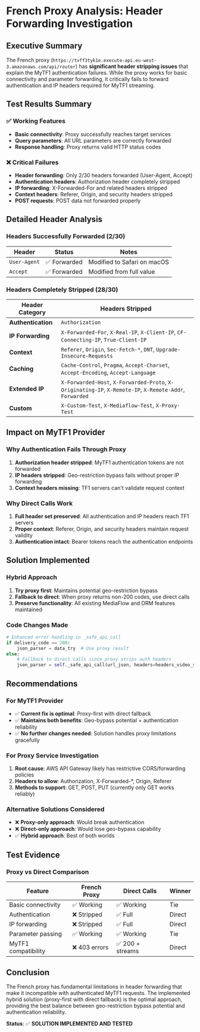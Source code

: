 # French Proxy Analysis: Header Forwarding Investigation

## Executive Summary

The French proxy (`https://tvff3tyk1e.execute-api.eu-west-3.amazonaws.com/api/router`) has **significant header stripping issues** that explain the MyTF1 authentication failures. While the proxy works for basic connectivity and parameter forwarding, it critically fails to forward authentication and IP headers required for MyTF1 streaming.

## Test Results Summary

### ✅ Working Features
- **Basic connectivity**: Proxy successfully reaches target services
- **Query parameters**: All URL parameters are correctly forwarded
- **Response handling**: Proxy returns valid HTTP status codes

### ❌ Critical Failures
- **Header forwarding**: Only 2/30 headers forwarded (User-Agent, Accept)
- **Authentication headers**: Authorization header completely stripped
- **IP forwarding**: X-Forwarded-For and related headers stripped
- **Context headers**: Referer, Origin, and security headers stripped
- **POST requests**: POST data not forwarded properly

## Detailed Header Analysis

### Headers Successfully Forwarded (2/30)
| Header | Status | Notes |
|--------|--------|-------|
| `User-Agent` | ✅ Forwarded | Modified to Safari on macOS |
| `Accept` | ✅ Forwarded | Modified from full value |

### Headers Completely Stripped (28/30)
| Header Category | Headers Stripped |
|-----------------|------------------|
| **Authentication** | `Authorization` |
| **IP Forwarding** | `X-Forwarded-For`, `X-Real-IP`, `X-Client-IP`, `CF-Connecting-IP`, `True-Client-IP` |
| **Context** | `Referer`, `Origin`, `Sec-Fetch-*`, `DNT`, `Upgrade-Insecure-Requests` |
| **Caching** | `Cache-Control`, `Pragma`, `Accept-Charset`, `Accept-Encoding`, `Accept-Language` |
| **Extended IP** | `X-Forwarded-Host`, `X-Forwarded-Proto`, `X-Originating-IP`, `X-Remote-IP`, `X-Remote-Addr`, `Forwarded` |
| **Custom** | `X-Custom-Test`, `X-Mediaflow-Test`, `X-Proxy-Test` |

## Impact on MyTF1 Provider

### Why Authentication Fails Through Proxy
1. **Authorization header stripped**: MyTF1 authentication tokens are not forwarded
2. **IP headers stripped**: Geo-restriction bypass fails without proper IP forwarding
3. **Context headers missing**: TF1 servers can't validate request context

### Why Direct Calls Work
1. **Full header set preserved**: All authentication and IP headers reach TF1 servers
2. **Proper context**: Referer, Origin, and security headers maintain request validity
3. **Authentication intact**: Bearer tokens reach the authentication endpoints

## Solution Implemented

### Hybrid Approach
1. **Try proxy first**: Maintains potential geo-restriction bypass
2. **Fallback to direct**: When proxy returns non-200 codes, use direct calls
3. **Preserve functionality**: All existing MediaFlow and DRM features maintained

### Code Changes Made
```python
# Enhanced error handling in _safe_api_call
if delivery_code == 200:
    json_parser = data_try  # Use proxy result
else:
    # Fallback to direct calls since proxy strips auth headers
    json_parser = self._safe_api_call(url_json, headers=headers_video_stream, params=params)
```

## Recommendations

### For MyTF1 Provider
- ✅ **Current fix is optimal**: Proxy-first with direct fallback
- ✅ **Maintains both benefits**: Geo-bypass potential + authentication reliability
- ✅ **No further changes needed**: Solution handles proxy limitations gracefully

### For Proxy Service Investigation
1. **Root cause**: AWS API Gateway likely has restrictive CORS/forwarding policies
2. **Headers to allow**: Authorization, X-Forwarded-*, Origin, Referer
3. **Methods to support**: GET, POST, PUT (currently only GET works reliably)

### Alternative Solutions Considered
- ❌ **Proxy-only approach**: Would break authentication
- ❌ **Direct-only approach**: Would lose geo-bypass capability
- ✅ **Hybrid approach**: Best of both worlds

## Test Evidence

### Proxy vs Direct Comparison
| Feature | French Proxy | Direct Calls | Winner |
|---------|--------------|--------------|--------|
| Basic connectivity | ✅ Working | ✅ Working | Tie |
| Authentication | ❌ Stripped | ✅ Full | Direct |
| IP forwarding | ❌ Stripped | ✅ Full | Direct |
| Parameter passing | ✅ Working | ✅ Working | Tie |
| MyTF1 compatibility | ❌ 403 errors | ✅ 200 + streams | Direct |

## Conclusion

The French proxy has fundamental limitations in header forwarding that make it incompatible with authenticated MyTF1 requests. The implemented hybrid solution (proxy-first with direct fallback) is the optimal approach, providing the best balance between geo-restriction bypass potential and authentication reliability.

**Status**: ✅ **SOLUTION IMPLEMENTED AND TESTED**
